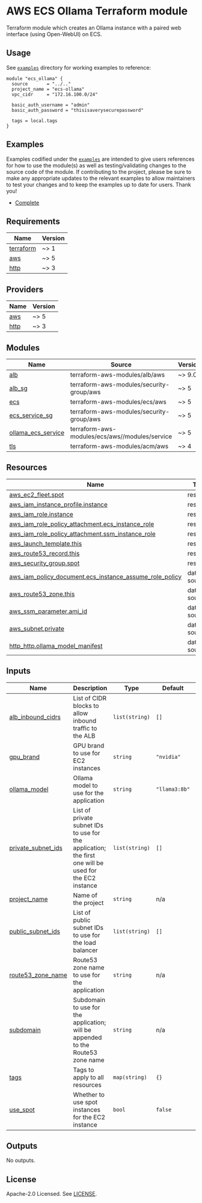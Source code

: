 # AWS ECS Ollama Terraform module

Terraform module which creates an Ollama instance with a paired web interface (using Open-WebUI) on ECS.

## Usage

See [`examples`](https://github.com/thezmc/terraform-aws-ecs-ollama/tree/main/examples) directory for working examples to reference:

```hcl
module "ecs_ollama" {
  source       = "../.."
  project_name = "ecs-ollama"
  vpc_cidr     = "172.16.100.0/24"

  basic_auth_username = "admin"
  basic_auth_password = "thisisaverysecurepassword"

  tags = local.tags
}
```

## Examples

Examples codified under the [`examples`](https://github.com/thezmc/terraform-aws-ecs-ollama/tree/main/examples) are intended to give users references for how to use the module(s) as well as testing/validating changes to the source code of the module. If contributing to the project, please be sure to make any appropriate updates to the relevant examples to allow maintainers to test your changes and to keep the examples up to date for users. Thank you!

- [Complete](https://github.com/thezmc/terraform-aws-ecs-ollama/tree/main/examples/complete)

<!-- BEGINNING OF PRE-COMMIT-TERRAFORM DOCS HOOK -->
## Requirements

| Name | Version |
|------|---------|
| <a name="requirement_terraform"></a> [terraform](#requirement\_terraform) | ~> 1 |
| <a name="requirement_aws"></a> [aws](#requirement\_aws) | ~> 5 |
| <a name="requirement_http"></a> [http](#requirement\_http) | ~> 3 |

## Providers

| Name | Version |
|------|---------|
| <a name="provider_aws"></a> [aws](#provider\_aws) | ~> 5 |
| <a name="provider_http"></a> [http](#provider\_http) | ~> 3 |

## Modules

| Name | Source | Version |
|------|--------|---------|
| <a name="module_alb"></a> [alb](#module\_alb) | terraform-aws-modules/alb/aws | ~> 9.0 |
| <a name="module_alb_sg"></a> [alb\_sg](#module\_alb\_sg) | terraform-aws-modules/security-group/aws | ~> 5 |
| <a name="module_ecs"></a> [ecs](#module\_ecs) | terraform-aws-modules/ecs/aws | ~> 5 |
| <a name="module_ecs_service_sg"></a> [ecs\_service\_sg](#module\_ecs\_service\_sg) | terraform-aws-modules/security-group/aws | ~> 5 |
| <a name="module_ollama_ecs_service"></a> [ollama\_ecs\_service](#module\_ollama\_ecs\_service) | terraform-aws-modules/ecs/aws//modules/service | ~> 5 |
| <a name="module_tls"></a> [tls](#module\_tls) | terraform-aws-modules/acm/aws | ~> 4 |

## Resources

| Name | Type |
|------|------|
| [aws_ec2_fleet.spot](https://registry.terraform.io/providers/hashicorp/aws/latest/docs/resources/ec2_fleet) | resource |
| [aws_iam_instance_profile.instance](https://registry.terraform.io/providers/hashicorp/aws/latest/docs/resources/iam_instance_profile) | resource |
| [aws_iam_role.instance](https://registry.terraform.io/providers/hashicorp/aws/latest/docs/resources/iam_role) | resource |
| [aws_iam_role_policy_attachment.ecs_instance_role](https://registry.terraform.io/providers/hashicorp/aws/latest/docs/resources/iam_role_policy_attachment) | resource |
| [aws_iam_role_policy_attachment.ssm_instance_role](https://registry.terraform.io/providers/hashicorp/aws/latest/docs/resources/iam_role_policy_attachment) | resource |
| [aws_launch_template.this](https://registry.terraform.io/providers/hashicorp/aws/latest/docs/resources/launch_template) | resource |
| [aws_route53_record.this](https://registry.terraform.io/providers/hashicorp/aws/latest/docs/resources/route53_record) | resource |
| [aws_security_group.spot](https://registry.terraform.io/providers/hashicorp/aws/latest/docs/resources/security_group) | resource |
| [aws_iam_policy_document.ecs_instance_assume_role_policy](https://registry.terraform.io/providers/hashicorp/aws/latest/docs/data-sources/iam_policy_document) | data source |
| [aws_route53_zone.this](https://registry.terraform.io/providers/hashicorp/aws/latest/docs/data-sources/route53_zone) | data source |
| [aws_ssm_parameter.ami_id](https://registry.terraform.io/providers/hashicorp/aws/latest/docs/data-sources/ssm_parameter) | data source |
| [aws_subnet.private](https://registry.terraform.io/providers/hashicorp/aws/latest/docs/data-sources/subnet) | data source |
| [http_http.ollama_model_manifest](https://registry.terraform.io/providers/hashicorp/http/latest/docs/data-sources/http) | data source |

## Inputs

| Name | Description | Type | Default | Required |
|------|-------------|------|---------|:--------:|
| <a name="input_alb_inbound_cidrs"></a> [alb\_inbound\_cidrs](#input\_alb\_inbound\_cidrs) | List of CIDR blocks to allow inbound traffic to the ALB | `list(string)` | `[]` | no |
| <a name="input_gpu_brand"></a> [gpu\_brand](#input\_gpu\_brand) | GPU brand to use for EC2 instances | `string` | `"nvidia"` | no |
| <a name="input_ollama_model"></a> [ollama\_model](#input\_ollama\_model) | Ollama model to use for the application | `string` | `"llama3:8b"` | no |
| <a name="input_private_subnet_ids"></a> [private\_subnet\_ids](#input\_private\_subnet\_ids) | List of private subnet IDs to use for the application; the first one will be used for the EC2 instance | `list(string)` | `[]` | no |
| <a name="input_project_name"></a> [project\_name](#input\_project\_name) | Name of the project | `string` | n/a | yes |
| <a name="input_public_subnet_ids"></a> [public\_subnet\_ids](#input\_public\_subnet\_ids) | List of public subnet IDs to use for the load balancer | `list(string)` | `[]` | no |
| <a name="input_route53_zone_name"></a> [route53\_zone\_name](#input\_route53\_zone\_name) | Route53 zone name to use for the application | `string` | n/a | yes |
| <a name="input_subdomain"></a> [subdomain](#input\_subdomain) | Subdomain to use for the application; will be appended to the Route53 zone name | `string` | n/a | yes |
| <a name="input_tags"></a> [tags](#input\_tags) | Tags to apply to all resources | `map(string)` | `{}` | no |
| <a name="input_use_spot"></a> [use\_spot](#input\_use\_spot) | Whether to use spot instances for the EC2 instance | `bool` | `false` | no |

## Outputs

No outputs.
<!-- END OF PRE-COMMIT-TERRAFORM DOCS HOOK -->

## License

Apache-2.0 Licensed. See [LICENSE](https://github.com/thezmc/terraform-aws-ecs-ollama/blob/main/LICENSE).
